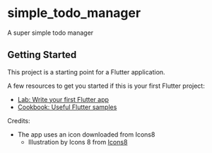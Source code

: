 # simple_todo_manager

A super simple todo manager

## Getting Started

This project is a starting point for a Flutter application.

A few resources to get you started if this is your first Flutter project:

- [Lab: Write your first Flutter app](https://flutter.dev/docs/get-started/codelab)
- [Cookbook: Useful Flutter samples](https://flutter.dev/docs/cookbook)

Credits:
- The app uses an icon downloaded from Icons8
  - Illustration by Icons 8 from [Icons8]("https://icons8.com/")